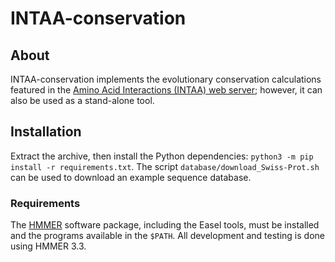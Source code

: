 # INTAA-conservation

## About

INTAA-conservation implements the evolutionary conservation calculations featured in the [Amino Acid Interactions (INTAA) web server](https://bioinfo.uochb.cas.cz/INTAA/); however, it can also be used as a stand-alone tool.

## Installation

Extract the archive, then install the Python dependencies: `python3 -m pip install -r requirements.txt`. The script `database/download_Swiss-Prot.sh` can be used to download an example sequence database.

### Requirements

The [HMMER](http://hmmer.org/) software package, including the Easel tools, must be installed and the programs available in the `$PATH`. All development and testing is done using HMMER 3.3.


